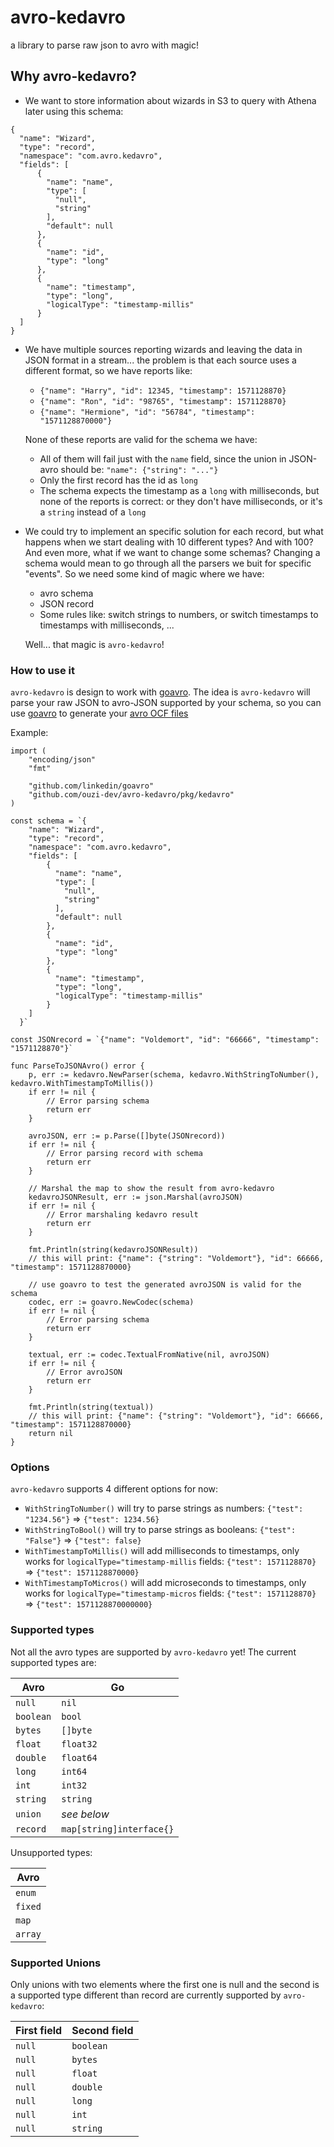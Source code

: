 # avro-kedavro

a library to parse raw json to avro with magic!

## Why avro-kedavro?

* We want to store information about wizards in S3 to query with Athena later using this schema:

```
{
  "name": "Wizard",
  "type": "record",
  "namespace": "com.avro.kedavro",
  "fields": [
      {
		"name": "name",
		"type": [
		  "null",
		  "string"
		],
		"default": null
	  },
      {
		"name": "id",
		"type": "long"
	  },
      {
		"name": "timestamp",
		"type": "long",
        "logicalType": "timestamp-millis"
	  }
  ]
}
```

* We have multiple sources reporting wizards and leaving the data in JSON format in a stream... the problem is that each source uses a different format, so we have reports like:

    * `{"name": "Harry", "id": 12345, "timestamp": 1571128870}`
    * `{"name": "Ron", "id": "98765", "timestamp": 1571128870}`
    * `{"name": "Hermione", "id": "56784", "timestamp": "1571128870000"}`

    None of these reports are valid for the schema we have:

    * All of them will fail just with the `name` field, since the union in JSON-avro should be: `"name": {"string": "..."}`
    * Only the first record has the id as `long`
    * The  schema expects the timestamp as a `long` with milliseconds, but none of the reports is correct: or they don't have milliseconds, or it's a `string` instead of a `long`
    
* We could try to implement an specific solution for each record, but what happens when we start dealing with 10 different types? And with 100? And even more, what if we want to change some schemas? Changing a schema would mean to go through all the parsers we buit for specific "events". So we need some kind of magic where we have:
    * avro schema
    * JSON record
    * Some rules like: switch strings to numbers, or switch timestamps to timestamps with milliseconds, ...

    Well... that magic is `avro-kedavro`!

### How to use it

`avro-kedavro` is design to work with [goavro](https://github.com/linkedin/goavro). The idea is `avro-kedavro` will parse your raw JSON to avro-JSON supported by your schema, so you can use [goavro](https://github.com/linkedin/goavro) to generate your [avro OCF files](https://avro.apache.org/docs/1.8.1/spec.html#Object+Container+Files)

Example:

```
import (
	"encoding/json"
	"fmt"

	"github.com/linkedin/goavro"
	"github.com/ouzi-dev/avro-kedavro/pkg/kedavro"
)

const schema = `{
	"name": "Wizard",
	"type": "record",
	"namespace": "com.avro.kedavro",
	"fields": [
		{
		  "name": "name",
		  "type": [
			"null",
			"string"
		  ],
		  "default": null
		},
		{
		  "name": "id",
		  "type": "long"
		},
		{
		  "name": "timestamp",
		  "type": "long",
		  "logicalType": "timestamp-millis"
		}
	]
  }`

const JSONrecord = `{"name": "Voldemort", "id": "66666", "timestamp": "1571128870"}`

func ParseToJSONAvro() error {
	p, err := kedavro.NewParser(schema, kedavro.WithStringToNumber(), kedavro.WithTimestampToMillis())
	if err != nil {
		// Error parsing schema
		return err
	}

	avroJSON, err := p.Parse([]byte(JSONrecord))
	if err != nil {
		// Error parsing record with schema
		return err
	}

	// Marshal the map to show the result from avro-kedavro
	kedavroJSONResult, err := json.Marshal(avroJSON)
	if err != nil {
		// Error marshaling kedavro result
		return err
	}

	fmt.Println(string(kedavroJSONResult))
	// this will print: {"name": {"string": "Voldemort"}, "id": 66666, "timestamp": 1571128870000}

	// use goavro to test the generated avroJSON is valid for the schema
	codec, err := goavro.NewCodec(schema)
	if err != nil {
		// Error parsing schema
		return err
	}

	textual, err := codec.TextualFromNative(nil, avroJSON)
	if err != nil {
		// Error avroJSON
		return err
	}

	fmt.Println(string(textual))
	// this will print: {"name": {"string": "Voldemort"}, "id": 66666, "timestamp": 1571128870000}
	return nil
}
```

### Options

`avro-kedavro` supports 4 different options for now:

* `WithStringToNumber()` will try to parse strings as numbers: `{"test": "1234.56"}` => `{"test": 1234.56}`
* `WithStringToBool()` will try to parse strings as booleans: `{"test": "False"}` => `{"test": false}`
* `WithTimestampToMillis()` will add milliseconds to timestamps, only works for `logicalType="timestamp-millis` fields: `{"test": 1571128870}` => `{"test": 1571128870000}`
* `WithTimestampToMicros()` will add microseconds to timestamps, only works for `logicalType="timestamp-micros` fields: `{"test": 1571128870}` => `{"test": 1571128870000000}`

### Supported types

Not all the avro types are supported by `avro-kedavro` yet! The current supported types are:

| Avro               | Go                       |
| ------------------ | ------------------------ |
| `null`             | `nil`                    |
| `boolean`          | `bool`                   |
| `bytes`            | `[]byte`                 |
| `float`            | `float32`                |
| `double`           | `float64`                |
| `long`             | `int64`                  |
| `int`              | `int32`                  |
| `string`           | `string`                 |
| `union`            | *see below*              |
| `record`           | `map[string]interface{}` |

Unsupported types:

| Avro               | 
| ------------------ |
| `enum`             |
| `fixed`            |
| `map`              |
| `array`            |

### Supported Unions

Only unions with two elements where the first one is null and the second is a supported type different than record are currently supported by `avro-kedavro`:

| First field        | Second field             |
| ------------------ | ------------------------ |
| `null`             | `boolean`                |
| `null`             | `bytes`                  |
| `null`             | `float`                  |
| `null`             | `double`                 |
| `null`             | `long`                   |
| `null`             | `int`                    |
| `null`             | `string`                 |
